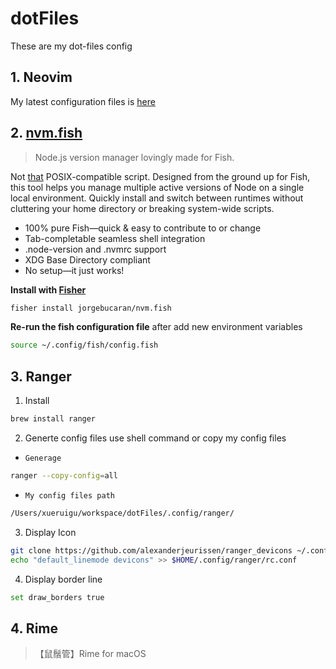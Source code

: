 # dotFiles

These are my dot-files config

## 1. Neovim

My latest configuration files is [here](https://github.com/guxuerui/nvim-0.8)

## 2. [nvm.fish](https://github.com/jorgebucaran/nvm.fish)

> Node.js version manager lovingly made for Fish.

Not [that](https://github.com/nvm-sh/nvm) POSIX-compatible script.
Designed from the ground up for Fish, this tool helps you manage multiple active versions of Node on a single local environment.
Quickly install and switch between runtimes without cluttering your home directory or breaking system-wide scripts.

* 100% pure Fish—quick & easy to contribute to or change
* Tab-completable seamless shell integration
* .node-version and .nvmrc support
* XDG Base Directory compliant
* No setup—it just works!

**Install with [Fisher](https://github.com/jorgebucaran/fisher)**

```bash
fisher install jorgebucaran/nvm.fish
```

**Re-run the fish configuration file** after add new environment variables

```bash
source ~/.config/fish/config.fish
```

## 3. Ranger

1. Install

``` bash
brew install ranger
```

2. Generte config files use shell command or copy my config files

* `Generage`

``` bash
ranger --copy-config=all
```

* `My config files path`

``` bash
/Users/xueruigu/workspace/dotFiles/.config/ranger/
```

3. Display Icon

``` bash
git clone https://github.com/alexanderjeurissen/ranger_devicons ~/.config/ranger/plugins/ranger_devicons
echo "default_linemode devicons" >> $HOME/.config/ranger/rc.conf
```

4. Display border line

``` bash
set draw_borders true
```

## 4. Rime

> 【鼠鬚管】Rime for macOS
